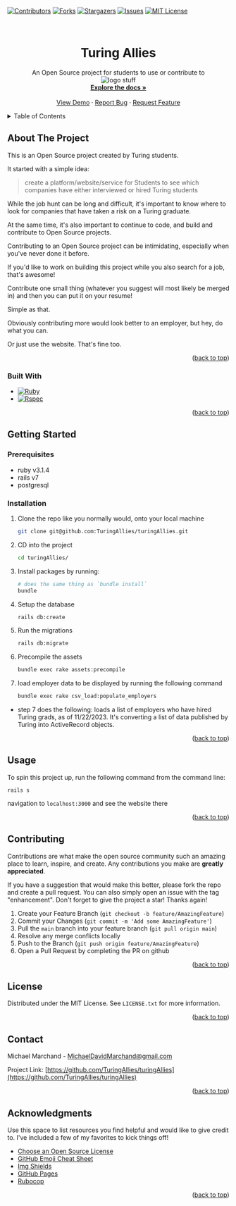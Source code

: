 <!-- Improved compatibility of back to top link: See: https://github.com/TuringAllies/turingAllies/pull/73 -->

<a name="readme-top"></a>

<!--
*** Thanks for checking out the TuringAllies Repo. If you have a suggestion
*** that would make this better, please fork the repo and create a pull request
*** or simply open an issue with the tag "enhancement".
*** Don't forget to give the project a star!
*** Thanks again! Now go create something AMAZING! :D
-->

<!-- PROJECT SHIELDS -->
<!--
*** I'm using markdown "reference style" links for readability.
*** Reference links are enclosed in brackets [ ] instead of parentheses ( ).
*** See the bottom of this document for the declaration of the reference variables
*** for contributors-url, forks-url, etc. This is an optional, concise syntax you may use.
*** https://www.markdownguide.org/basic-syntax/#reference-style-links
-->

[![Contributors][contributors-shield]][contributors-url]
[![Forks][forks-shield]][forks-url]
[![Stargazers][stars-shield]][stars-url]
[![Issues][issues-shield]][issues-url]
[![MIT License][license-shield]][license-url]

<!-- PROJECT LOGO -->
<br />
<div align="center">

  <h1 align="center">Turing Allies</h1>

  <p align="center">
    An Open Source project for students to use or contribute to
    <br />
    <img src="" alt="logo stuff">
    <br />
    <a href=""><strong>Explore the docs »</strong></a>
    <br />
    <br />
    <a href="">View Demo</a>
    ·
    <a href="">Report Bug</a>
    ·
    <a href="">Request Feature</a>
  </p>
</div>

<!-- TABLE OF CONTENTS -->
<details close>
  <summary>Table of Contents</summary>
  <ol>
    <li>
      <a href="#about-the-project">About The Project</a>
      <ul>
        <li><a href="#built-with">Built With</a></li>
      </ul>
    </li>
    <li>
      <a href="#getting-started">Getting Started</a>
      <ul>
        <li><a href="#prerequisites">Prerequisites</a></li>
        <li><a href="#installation">Installation</a></li>
      </ul>
    </li>
    <li><a href="#usage">Usage</a></li>
    <li><a href="#contributing">Contributing</a></li>
    <li><a href="#license">License</a></li>
    <li><a href="#contact">Contact</a></li>
    <li><a href="#acknowledgments">Acknowledgments</a></li>
  </ol>
</details>
<!-- ABOUT THE PROJECT -->

## About The Project

This is an Open Source project created by Turing students.

It started with a simple idea:

> create a platform/website/service for Students to see which companies have either interviewed or hired Turing students

While the job hunt can be long and difficult, it's important to know where to look for companies that have taken a risk on a Turing graduate.

At the same time, it's also important to continue to code, and build and contribute to Open Source projects.

Contributing to an Open Source project can be intimidating, especially when you've never done it before.

If you'd like to work on building this project while you also search for a job, that's awesome!

Contribute one small thing (whatever you suggest will most likely be merged in) and then you can put it on your resume!

Simple as that.

Obviously contributing more would look better to an employer, but hey, do what you can.

Or just use the website. That's fine too.

<p align="right">(<a href="#readme-top">back to top</a>)</p>

### Built With

-   [![Ruby][ruby.com]][ruby-url]
-   [![Rspec][rspec.com]][rspec-url]

<p align="right">(<a href="#readme-top">back to top</a>)</p>

<!-- GETTING STARTED -->

## Getting Started

### Prerequisites

- ruby v3.1.4
- rails v7
- postgresql

### Installation

1. Clone the repo like you normally would, onto your local machine

    ```bash
    git clone git@github.com:TuringAllies/turingAllies.git
    ```
2. CD into the project

   ```bash
   cd turingAllies/
   ```
3. Install packages by running:
    ```bash
    # does the same thing as `bundle install`
    bundle
    ```
4. Setup the database

    ```bash
    rails db:create
    ```

5. Run the migrations
    ```bash
    rails db:migrate
    ```
6. Precompile the assets
    ```bash
    bundle exec rake assets:precompile
    ```

7. load employer data to be displayed by running the following command
    ```bash
    bundle exec rake csv_load:populate_employers
    ```

* step 7 does the following: loads a list of employers who have hired Turing grads, as of 11/22/2023. It's converting a list of data published by Turing into ActiveRecord objects.

<p align="right">(<a href="#readme-top">back to top</a>)</p>

<!-- USAGE EXAMPLES -->

## Usage

To spin this project up, run the following command from the command line:

```
rails s
```

navigation to `localhost:3000` and see the website there

<p align="right">(<a href="#readme-top">back to top</a>)</p>

<!-- CONTRIBUTING -->

## Contributing

Contributions are what make the open source community such an amazing place to learn, inspire, and create. Any contributions you make are **greatly appreciated**.

If you have a suggestion that would make this better, please fork the repo and create a pull request. You can also simply open an issue with the tag "enhancement".
Don't forget to give the project a star! Thanks again!

1. Create your Feature Branch (`git checkout -b feature/AmazingFeature`)
2. Commit your Changes (`git commit -m 'Add some AmazingFeature'`)
3. Pull the `main` branch into your feature branch (`git pull origin main`)
4. Resolve any merge conflicts locally
5. Push to the Branch (`git push origin feature/AmazingFeature`)
6. Open a Pull Request by completing the PR on github

<p align="right">(<a href="#readme-top">back to top</a>)</p>

<!-- LICENSE -->

## License

Distributed under the MIT License. See `LICENSE.txt` for more information.

<p align="right">(<a href="#readme-top">back to top</a>)</p>

<!-- CONTACT -->

## Contact

Michael Marchand - MichaelDavidMarchand@gmail.com

Project Link: [https://github.com/TuringAllies/turingAllies](https://github.com/TuringAllies/turingAllies)

<p align="right">(<a href="#readme-top">back to top</a>)</p>

<!-- ACKNOWLEDGMENTS -->

## Acknowledgments

Use this space to list resources you find helpful and would like to give credit to. I've included a few of my favorites to kick things off!

-   [Choose an Open Source License](https://choosealicense.com)
-   [GitHub Emoji Cheat Sheet](https://www.webpagefx.com/tools/emoji-cheat-sheet)
-   [Img Shields](https://shields.io)
-   [GitHub Pages](https://pages.github.com)
-   [Rubocop](https://rubocop.org/)

<p align="right">(<a href="#readme-top">back to top</a>)</p>

<!-- MARKDOWN LINKS & IMAGES -->
<!-- https://www.markdownguide.org/basic-syntax/#reference-style-links -->

[contributors-shield]: https://img.shields.io/github/contributors/TuringAllies/turingAllies.svg?style=for-the-badge
[contributors-url]: https://github.com/TuringAllies/turingAllies/graphs/contributors
[forks-shield]: https://img.shields.io/github/forks/TuringAllies/turingAllies.svg?style=for-the-badge
[forks-url]: https://github.com/TuringAllies/turingAllies/network/members
[stars-shield]: https://img.shields.io/github/stars/TuringAllies/turingAllies?style=for-the-badge
[stars-url]: https://github.com/TuringAllies/turingAllies/stargazers
[issues-shield]: https://img.shields.io/github/issues/TuringAllies/turingAllies?style=for-the-badge
[issues-url]: https://github.com/TuringAllies/turingAllies/issues
[license-shield]: https://img.shields.io/github/license/TuringAllies/turingAllies.svg?style=for-the-badge
[license-url]: https://github.com/TuringAllies/turingAllies/blob/master/LICENSE.txt
[linkedin-shield]: https://img.shields.io/badge/-LinkedIn-black.svg?style=for-the-badge&logo=linkedin&colorB=555
[linkedin-url]: https://linkedin.com/in/mmarchand1/
[product-screenshot]: images/screenshot.png
[bootstrap.com]: https://img.shields.io/badge/Bootstrap-563D7C?style=for-the-badge&logo=bootstrap&logoColor=white
[bootstrap-url]: https://getbootstrap.com
[ruby.com]: https://img.shields.io/badge/ruby-v2.7.4-red
[ruby-url]: https://ruby-doc.org/core-2.7.2/
[rspec.com]: https://img.shields.io/badge/rspec-v3.12-success
[rspec-url]: https://rspec.info/documentation/

